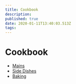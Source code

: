```yaml
---
title: Cookbook
description: 
published: true
date: 2020-01-11T13:40:03.513Z
tags: 
---
```


# Cookbook
+ [Mains](Mains)
+ [Side Dishes](Side_Dishes)
+ [Baking](Baking)